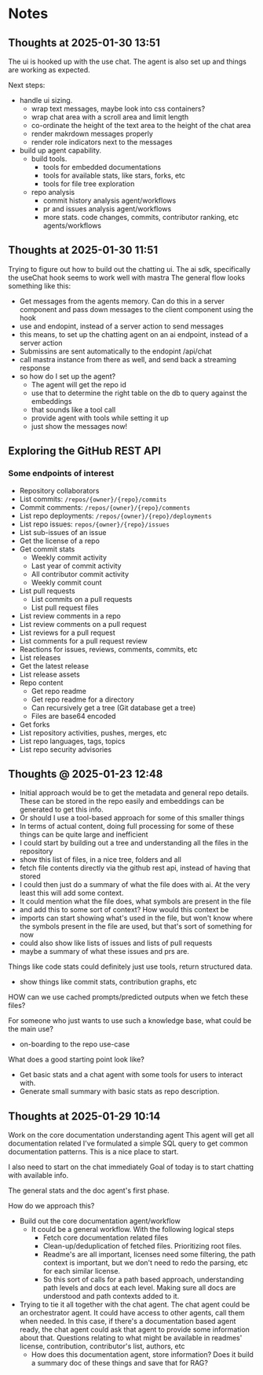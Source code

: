 # Notes

## Thoughts at 2025-01-30 13:51

The ui is hooked up with the use chat. The agent is also set up and things are working as expected.

Next steps:

- handle ui sizing.
  - wrap text messages, maybe look into css containers?
  - wrap chat area with a scroll area and limit length
  - co-ordinate the height of the text area to the height of the chat area
  - render makrdown messages properly
  - render role indicators next to the messages
- build up agent capability.
  - build tools.
    - tools for embedded documentations
    - tools for available stats, like stars, forks, etc
    - tools for file tree exploration
  - repo analysis
    - commit history analysis agent/workflows
    - pr and issues analysis agent/workflows
    - more stats. code changes, commits, contributor ranking, etc agents/workflows

## Thoughts at 2025-01-30 11:51

Trying to figure out how to build out the chatting ui.
The ai sdk, specifically the useChat hook seems to work well with mastra
The general flow looks something like this:

- Get messages from the agents memory. Can do this in a server component and pass down messages to the client component using the hook
- use and endopint, instead of a server action to send messages
- this means, to set up the chatting agent on an ai endpoint, instead of a server action
- Submissins are sent automatically to the endopint /api/chat
- call mastra instance from there as well, and send back a streaming response
- so how do I set up the agent?
  - The agent will get the repo id
  - use that to determine the right table on the db to query against the embeddings
  - that sounds like a tool call
  - provide agent with tools while setting it up
  - just show the messages now!

## Exploring the GitHub REST API

### Some endpoints of interest

- Repository collaborators
- List commits: `/repos/{owner}/{repo}/commits`
- Commit comments: `/repos/{owner}/{repo}/comments`
- List repo deployments: `/repos/{owner}/{repo}/deployments`
- List repo issues: `repos/{owner}/{repo}/issues`
- List sub-issues of an issue
- Get the license of a repo
- Get commit stats
  - Weekly commit activity
  - Last year of commit activity
  - All contributor commit activity
  - Weekly commit count
- List pull requests
  - List commits on a pull requests
  - List pull request files
- List review comments in a repo
- List review comments on a pull request
- List reviews for a pull request
- List comments for a pull request review
- Reactions for issues, reviews, comments, commits, etc
- List releases
- Get the latest release
- List release assets
- Repo content
  - Get repo readme
  - Get repo readme for a directory
  - Can recursively get a tree (Git database get a tree)
  - Files are base64 encoded
- Get forks
- List repository activities, pushes, merges, etc
- List repo languages, tags, topics
- List repo security advisories

## Thoughts @ 2025-01-23 12:48

- Initial approach would be to get the metadata and general repo details. These can be stored in the repo easily and embeddings can be generated to get this info.
- Or should I use a tool-based approach for some of this smaller things
- In terms of actual content, doing full processing for some of these things can be quite large and inefficient
- I could start by building out a tree and understanding all the files in the repository
- show this list of files, in a nice tree, folders and all
- fetch file contents directly via the github rest api, instead of having that stored
- I could then just do a summary of what the file does with ai. At the very least this will add some context.
- It could mention what the file does, what symbols are present in the file
- and add this to some sort of context? How would this context be
- imports can start showing what's used in the file, but won't know where the symbols present in the file are used, but that's sort of something for now
- could also show like lists of issues and lists of pull requests
- maybe a summary of what these issues and prs are.

Things like code stats could definitely just use tools, return structured data.

- show things like commit stats, contribution graphs, etc

HOW can we use cached prompts/predicted outputs when we fetch these files?

For someone who just wants to use such a knowledge base, what could be the main use?

- on-boarding to the repo use-case

What does a good starting point look like?

- Get basic stats and a chat agent with some tools for users to interact with.
- Generate small summary with basic stats as repo description.

## Thoughts at 2025-01-29 10:14

Work on the core documentation understanding agent
This agent will get all documentation related
I've formulated a simple SQL query to get common documentation patterns.
This is a nice place to start.

I also need to start on the chat immediately
Goal of today is to start chatting with available info.

The general stats and the doc agent's first phase.

How do we approach this?

- Build out the core documentation agent/workflow
  - It could be a general workflow. With the following logical steps
    - Fetch core documentation related files
    - Clean-up/deduplication of fetched files. Prioritizing root files.
    - Readme's are all important, licenses need some filtering, the path context is important, but we don't need to redo the parsing, etc for each similar license.
    - So this sort of calls for a path based approach, understanding path levels and docs at each level. Making sure all docs are understood and path contexts added to it.
- Trying to tie it all together with the chat agent. The chat agent could be an orchestrator agent. It could have access to other agents, call them when needed. In this case, if there's a documentation based agent ready, the chat agent could ask that agent to provide some information about that. Questions relating to what might be available in readmes' license, contribution, contributor's list, authors, etc
  - How does this documentation agent, store information? Does it build a summary doc of these things and save that for RAG?
